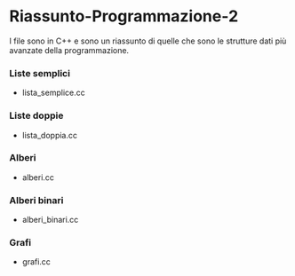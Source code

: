 # Riassunto-Programmazione-2

I file sono in C++ e sono un riassunto di quelle che sono le strutture dati più avanzate della programmazione.

### Liste semplici 
- lista_semplice.cc
### Liste doppie 
- lista_doppia.cc
### Alberi
- alberi.cc
### Alberi binari
- alberi_binari.cc
### Grafi
- grafi.cc